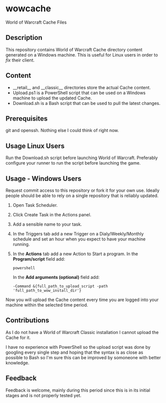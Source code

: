 # wowcache
World of Warcraft Cache Files

## Description
This repository contains World of Warcraft Cache directory content generated on a Windows machine. This is useful for Linux users in order to *fix* their client.

## Content
* \_\_retail__ and \_\_classic__ directories store the actual Cache content.
* Upload.ps1 is a PowerShell script that can be used on a Windows machine to upload the updated Cache.
* Download.sh is a Bash script that can be used to pull the latest  changes.

## Prerequisites
git and openssh. Nothing else I could think of right now.

## Usage Linux Users
Run the Download.sh script before launching World of Warcraft.
Preferably configure your runner to run the script before launching the game.

## Usage - Windows Users
Request commit access to this repository or fork it for your own use. Ideally people should be able to rely on a single repository that is reliably updated.

1. Open Task Scheduler.
2. Click Create Task in the Actions panel.
3. Add a sensible name to your task.
4. In the Triggers tab add a new Trigger on a Dialy/Weekly/Monthly schedule and set an hour when you expect to have your machine running.
5. In the **Actions** tab add a new Action to Start a program.
   In the **Program/script** field add:
   
   <pre><code>powershell</code></pre>
   
   In the **Add arguments (optional)** field add:
   <pre><code>-Command &{full_path_to_upload_script -path 'full_path_to_wow_install_dir'}</code></pre>
   
Now you will upload the Cache content every time you are logged into your machine within the selected time period.

## Contributions
As I do not have a World of Warcraft Classic installation I cannot upload the Cache for it.

I have no experience with PowerShell so the upload script was done by googling every single step and hoping that the syntax is as close as possible to Bash so I'm sure this can be improved by somoneone with better knowledge.

## Feedback
Feedback is welcome, mainly during this period since this is in its initial stages and is not properly tested yet.
